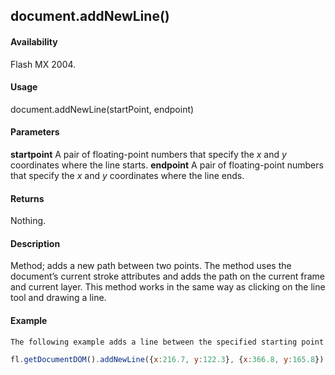 ## document.addNewLine()

#### Availability

Flash MX 2004.

#### Usage

document.addNewLine(startPoint, endpoint)

#### Parameters

**startpoint** A pair of floating-point numbers that specify the *x* and *y* coordinates where the line starts.
**endpoint** A pair of floating-point numbers that specify the *x* and *y* coordinates where the line ends.

#### Returns

Nothing.

#### Description

Method; adds a new path between two points. The method uses the document’s current stroke attributes and adds the path on the current frame and current layer. This method works in the same way as clicking on the line tool and drawing a line.

#### Example

```javascript
The following example adds a line between the specified starting point and ending point:

fl.getDocumentDOM().addNewLine({x:216.7, y:122.3}, {x:366.8, y:165.8});

```